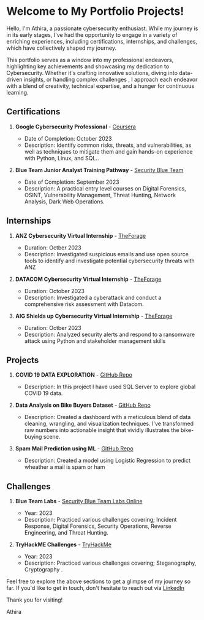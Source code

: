 # Welcome to My Portfolio Projects!

Hello, I'm Athira, a passionate cybersecurity enthusiast. While my journey is in its early stages, I've had the opportunity to engage in a variety of enriching experiences, including certifications, internships, and challenges, which have collectively shaped my journey.

This portfolio serves as a window into my professional endeavors, highlighting key achievements and showcasing my dedication to Cybersecurity. Whether it's crafting innovative solutions, diving into data-driven insights, or handling complex challenges , I approach each endeavor with a blend of creativity, technical expertise, and a hunger for continuous learning.


## Certifications

1. **Google Cybersecurity Professional** - [Coursera](https://www.coursera.org/professional-certificates/google-cybersecurity)
   - Date of Completion: October 2023
   - Description: Identify common risks, threats, and vulnerabilities, as well as techniques to mitigate them and gain hands-on experience with Python, Linux, and SQL..

2. **Blue Team Junior Analyst Training Pathway** - [Security Blue Team](https://elearning.securityblue.team/home/courses/free-courses)
   - Date of Completion: September 2023
   - Description: A practical entry level courses on Digital Forensics, OSINT, Vulnerability Management, Threat Hunting, Network Analysis, Dark Web Operations.

## Internships

1. **ANZ Cybersecurity Virtual Internship** - [TheForage](https://www.theforage.com/virtual-internships/prototype/Hf4QMESoFeQwXPsiH/Cyber-Security-Virtual-Program)
   - Duration: Octber 2023
   - Description: Investigated suspicious emails and use open source tools to identify and investigate potential cybersecurity threats with ANZ

2. **DATACOM Cybersecurity Virtual Internship** - [TheForage](https://www.theforage.com/virtual-internships/prototype/yTszJTvkHFBH6zAn3/cybersecurity)
   - Duration: October 2023
   - Description: Investigated a cyberattack and conduct a comprehensive risk assessment with Datacom.
     
3. **AIG Shields up Cybersecurity Virtual Internship** - [TheForage](https://www.theforage.com/virtual-internships/prototype/2ZFnEGEDKTQMtEv9C/AIG-Cybersecurity-Virtual-Experience-Program)
   - Duration: Octber 2023
   - Description: Analyzed security alerts and respond to a ransomware attack using Python and stakeholder management skills

## Projects

1. **COVID 19 DATA EXPLORATION** - [GitHub Repo](https://github.com/AthiraBR/PortfolioProjects/tree/main/COVID-19)
   - Description: In this project I have used SQL Server to explore global COVID 19 data.

2. **Data Analysis on Bike Buyers Dataset** - [GitHub Repo](https://github.com/AthiraBR/PortfolioProjects/tree/main/Excel-WorkBook)
   - Description: Created a dashboard with a meticulous blend of data cleaning, wrangling, and visualization techniques. I've transformed raw numbers into actionable insight that vividly illustrates the bike-buying scene.

3. **Spam Mail Prediction using ML** - [GitHub Repo](https://github.com/AthiraBR/PortfolioProjects/tree/main/Machine-Learning/Spam-mail-prediction)
   - Description: Created a model using Logistic Regression to predict wheather a mail is spam or ham

## Challenges

1. **Blue Team Labs** - [Security Blue Team Labs Online](https://blueteamlabs.online/?_gl=1*1ru5k0j*_ga*NTU4MDMyNTE4LjE2OTU1Mzg4MTM.*_ga_08W14X0YB4*MTY5ODQ4NTcwNS4zMC4xLjE2OTg0ODU3ODYuMC4wLjA.)
   - Year: 2023
   - Description: Practiced various challenges covering; Incident Response, Digital Forensics, Security Operations, Reverse Engineering, and Threat Hunting.

2. **TryHackME Challenges** - [TryHackMe](https://tryhackme.com/dashboard)
   - Year: 2023
   - Description: Practiced various challenges covering; Steganography, Cryptography .




Feel free to explore the above sections to get a glimpse of my journey so far. If you'd like to get in touch, don't hesitate to reach out via [LinkedIn](https://www.linkedin.com/in/athira-b-r/)

Thank you for visiting!

Athira
